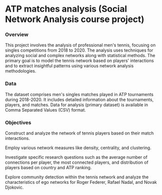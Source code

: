 # ATP matches analysis (Social Network Analysis course project)

### Overview
This project involves the analysis of professional men's tennis, focusing on singles competitions from 2018 to 2020. The analysis uses techniques for analyzing social and complex networks along with statistical methods. The primary goal is to model the tennis network based on players' interactions and to extract insightful patterns using various network analysis methodologies.

### Data
The dataset comprises men's singles matches played in ATP tournaments during 2018-2020. It includes detailed information about the tournaments, players, and matches. Data for analysis (primary dataset) is available in Comma Separated Values (CSV) format.

### Objectives

Construct and analyze the network of tennis players based on their match interactions.

Employ various network measures like density, centrality, and clustering.

Investigate specific research questions such as the average number of connections per player, the most connected players, and distribution of players based on country and ATP ranking.

Explore community detection within the tennis network and analyze the characteristics of ego networks for Roger Federer, Rafael Nadal, and Novak Djokovic.
